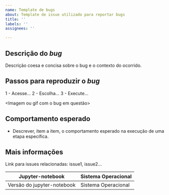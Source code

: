 ```yaml
---
name: Template de bugs
about: Template de issue utilizado para reportar bugs
title: ''
labels: ''
assignees: ''

---
```


## Descrição do _bug_

Descrição coesa e concisa sobre o bug e o contexto do ocorrido.

## Passos para reproduzir o _bug_

1 - Acesse...
2 - Escolha...
3 - Execute...

<Imagem ou gif com o bug em questão> 

## Comportamento esperado

* Descrever, item a item, o comportamento esperado na execução de uma etapa específica.

## Mais informações

Link para issues relacionadas: issue1, issue2...

|  Jupyter-notebook	| Sistema Operacional |
|--------------------------|------|
| Versão do jupyter-notebook | Sistema Operacional |
